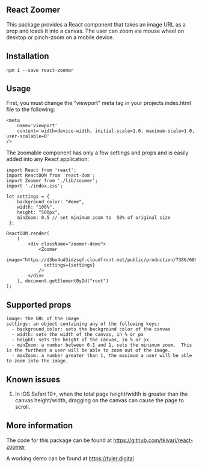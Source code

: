 ## React Zoomer

This package provides a React component that takes an image URL as a prop and loads it into a canvas. The user can zoom via mouse wheel on desktop or pinch-zoom on a mobile device.  

## Installation

```
npm i --save react-zoomer 
```

## Usage

First, you must change the "viewport" meta tag in your projects index.html file to the following:

```
<meta 
    name='viewport' 
    content='width=device-width, initial-scale=1.0, maximum-scale=1.0, user-scalable=0' 
/>
```

The zoomable component has only a few settings and props and is easily added into any React application:

```
import React from 'react';
import ReactDOM from 'react-dom';
import Zoomer from './lib/zoomer';
import './index.css';

let settings = {
    background_color: "#eee",
    width: "100%",
    height: "500px",
    minZoom: 0.5 // set minimum zoom to  50% of original size
 };

ReactDOM.render(
    (
        <div className="zoomer-demo">
            <Zoomer
              image="https://d3bx4ud3idzsqf.cloudfront.net/public/production/7386/68915_high_res_1536869974.jpg"
              settings={settings} 
            />
        </div>
    ), document.getElementById("root")
);
```

## Supported props 

```
image: the URL of the image
settings: an object containing any of the following keys:
  - background_color: sets the background color of the canvas
  - width: sets the width of the canvas, in % or px
  - height: sets the height of the canvas, in % or px
  - minZoom: a number between 0.1 and 1, sets the minimum zoom.  This is the furthest a user will be able to zoom out of the image. 
  - maxZoom: a number greater than 1, the maximum a user will be able to zoom into the image.
```

## Known issues

1. In iOS Safari 10+, when the total page height/width is greater than the canvas height/width, dragging on the canvas can cause the page to scroll.
 

## More information

The code for this package can be found at https://github.com/tkivari/react-zoomer

A working demo can be found at https://tyler.digital
